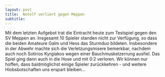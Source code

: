 ```yaml
---
layout: post
title:  Notelf verliert gegen Meppen
subtitle:  
---
```


Mit dem letzten Aufgebot trat die Eintracht heute zum Testspiel gegen den SV Meppen an. Insgesamt 10 Spieler standen nicht zur Verfügung, so dass die beiden Amateure Galm und Hess das Sturmduo bildeten. Insbesondere in der Abwehr machte sich die Verletzungsmisere bemerkbar, nachdem auch noch Sotirios Kyrgiakos wegen einer Bauchmuskelzerrung ausfiel. Das Spiel ging dann auch in die Hose und mit 0:2 verloren. Wir können nur hoffen, dass baldmöglichst einige Spieler zurückkehren - und weitere Hiobsbotschaften uns erspart bleiben...


